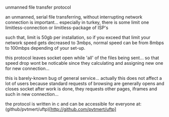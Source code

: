 unmanned file transfer protocol

an unmanned, serial file transferring, without interrupting network connection is important... especially in turkey, there is some limit one limitless-connection or limitless-package of ISP's

such that, limit is 50gb per installation, so if you exceed that limit your network speed gets decreased to 3mbps, normal speed can be from 8mbps to 100mbps depending of your set-up.

this protocol leaves socket open while 'all' of the files being sent... so that speed drop wont be noticable since they calculating and assigning new one for new connection...

this is barely-known bug of general service... actually this does not affect a lot of users because standard requests of browsing are generally opens and closes socket after work is done, they requests other pages, iframes and such in new connection...

the protocol is written in c and can be accessible for everyone at:
(github/pvtmert/uftp)[http://github.com/pvtmert/uftp]
